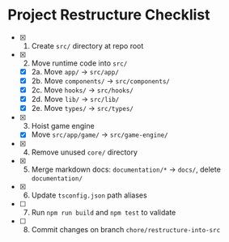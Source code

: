 # Project Restructure Checklist

- [x] 1. Create `src/` directory at repo root
- [x] 2. Move runtime code into `src/`
  - [x] 2a. Move `app/` → `src/app/`
  - [x] 2b. Move `components/` → `src/components/`
  - [x] 2c. Move `hooks/` → `src/hooks/`
  - [x] 2d. Move `lib/` → `src/lib/`
  - [x] 2e. Move `types/` → `src/types/`
- [x] 3. Hoist game engine
  - [x] Move `src/app/game/` → `src/game-engine/`
- [x] 4. Remove unused `core/` directory
- [x] 5. Merge markdown docs: `documentation/*` → `docs/`, delete `documentation/`
- [x] 6. Update `tsconfig.json` path aliases
- [ ] 7. Run `npm run build` and `npm test` to validate
- [ ] 8. Commit changes on branch `chore/restructure-into-src` 